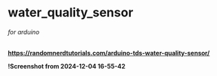 # water_quality_sensor
######  for arduino
<b> https://randomnerdtutorials.com/arduino-tds-water-quality-sensor/

!Screenshot from 2024-12-04 16-55-42
